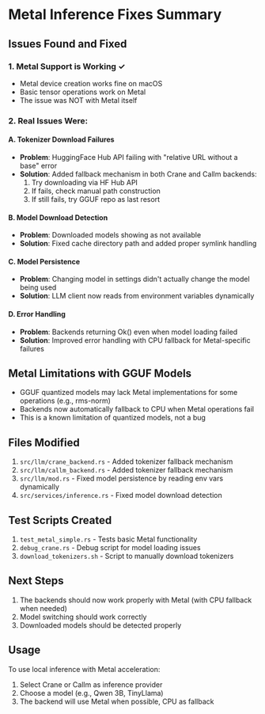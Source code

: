 # Metal Inference Fixes Summary

## Issues Found and Fixed

### 1. Metal Support is Working ✓
- Metal device creation works fine on macOS
- Basic tensor operations work on Metal
- The issue was NOT with Metal itself

### 2. Real Issues Were:

#### A. Tokenizer Download Failures
- **Problem**: HuggingFace Hub API failing with "relative URL without a base" error
- **Solution**: Added fallback mechanism in both Crane and Callm backends:
  1. Try downloading via HF Hub API
  2. If fails, check manual path construction
  3. If still fails, try GGUF repo as last resort

#### B. Model Download Detection
- **Problem**: Downloaded models showing as not available
- **Solution**: Fixed cache directory path and added proper symlink handling

#### C. Model Persistence
- **Problem**: Changing model in settings didn't actually change the model being used
- **Solution**: LLM client now reads from environment variables dynamically

#### D. Error Handling
- **Problem**: Backends returning Ok() even when model loading failed
- **Solution**: Improved error handling with CPU fallback for Metal-specific failures

## Metal Limitations with GGUF Models

- GGUF quantized models may lack Metal implementations for some operations (e.g., rms-norm)
- Backends now automatically fallback to CPU when Metal operations fail
- This is a known limitation of quantized models, not a bug

## Files Modified

1. `src/llm/crane_backend.rs` - Added tokenizer fallback mechanism
2. `src/llm/callm_backend.rs` - Added tokenizer fallback mechanism
3. `src/llm/mod.rs` - Fixed model persistence by reading env vars dynamically
4. `src/services/inference.rs` - Fixed model download detection

## Test Scripts Created

1. `test_metal_simple.rs` - Tests basic Metal functionality
2. `debug_crane.rs` - Debug script for model loading issues
3. `download_tokenizers.sh` - Script to manually download tokenizers

## Next Steps

1. The backends should now work properly with Metal (with CPU fallback when needed)
2. Model switching should work correctly
3. Downloaded models should be detected properly

## Usage

To use local inference with Metal acceleration:
1. Select Crane or Callm as inference provider
2. Choose a model (e.g., Qwen 3B, TinyLlama)
3. The backend will use Metal when possible, CPU as fallback